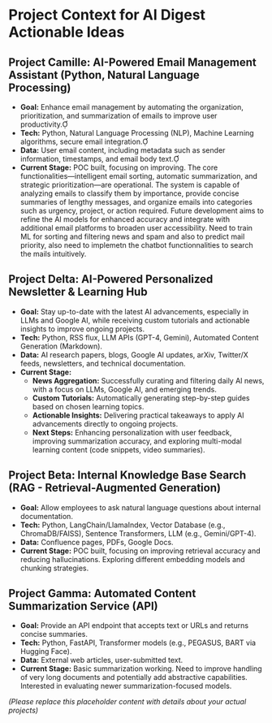 # Project Context for AI Digest Actionable Ideas

## Project Camille: AI-Powered Email Management Assistant (Python, Natural Language Processing)
- **Goal:** Enhance email management by automating the organization, prioritization, and summarization of emails to improve user productivity.
- **Tech:** Python, Natural Language Processing (NLP), Machine Learning algorithms, secure email integration.
- **Data:** User email content, including metadata such as sender information, timestamps, and email body text.
- **Current Stage:** POC built, focusing on improving. The core functionalities—intelligent email sorting, automatic summarization, and strategic prioritization—are operational. The system is capable of analyzing emails to classify them by importance, provide concise summaries of lengthy messages, and organize emails into categories such as urgency, project, or action required. Future development aims to refine the AI models for enhanced accuracy and integrate with additional email platforms to broaden user accessibility. Need to train ML for sorting and filtering news and spam and also to predict mail priority, also need to implemetn the chatbot functionnalities to search the mails intuitively.

## Project Delta: AI-Powered Personalized Newsletter & Learning Hub  
- **Goal:** Stay up-to-date with the latest AI advancements, especially in LLMs and Google AI, while receiving custom tutorials and actionable insights to improve ongoing projects.  
- **Tech:** Python, RSS flux, LLM APIs (GPT-4, Gemini), Automated Content Generation (Markdown).  
- **Data:** AI research papers, blogs, Google AI updates, arXiv, Twitter/X feeds, newsletters, and technical documentation.  
- **Current Stage:**  
  - **News Aggregation:** Successfully curating and filtering daily AI news, with a focus on LLMs, Google AI, and emerging trends.  
  - **Custom Tutorials:** Automatically generating step-by-step guides based on chosen learning topics.  
  - **Actionable Insights:** Delivering practical takeaways to apply AI advancements directly to ongoing projects.  
  - **Next Steps:** Enhancing personalization with user feedback, improving summarization accuracy, and exploring multi-modal learning content (code snippets, video summaries).  

## Project Beta: Internal Knowledge Base Search (RAG - Retrieval-Augmented Generation)
- **Goal:** Allow employees to ask natural language questions about internal documentation.
- **Tech:** Python, LangChain/LlamaIndex, Vector Database (e.g., ChromaDB/FAISS), Sentence Transformers, LLM (e.g., Gemini/GPT-4).
- **Data:** Confluence pages, PDFs, Google Docs.
- **Current Stage:** POC built, focusing on improving retrieval accuracy and reducing hallucinations. Exploring different embedding models and chunking strategies.

## Project Gamma: Automated Content Summarization Service (API)
- **Goal:** Provide an API endpoint that accepts text or URLs and returns concise summaries.
- **Tech:** Python, FastAPI, Transformer models (e.g., PEGASUS, BART via Hugging Face).
- **Data:** External web articles, user-submitted text.
- **Current Stage:** Basic summarization working. Need to improve handling of very long documents and potentially add abstractive capabilities. Interested in evaluating newer summarization-focused models.

*(Please replace this placeholder content with details about your actual projects)* 